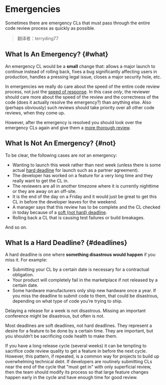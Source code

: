 # Emergencies

Sometimes there are emergency CLs that must pass through the entire code review
process as quickly as
possible.


> 翻译者：terryding77


## What Is An Emergency? {#what}

An emergency CL would be a **small** change that: allows a major launch to
continue instead of rolling back, fixes a bug significantly affecting users in
production, handles a pressing legal issue, closes a major security hole, etc.

In emergencies we really do care about the speed of the entire code review
process, not just the [speed of response](reviewer/speed.md). In this case
*only*, the reviewer should care more about the speed of the review and the
correctness of the code (does it actually resolve the emergency?) than anything
else. Also (perhaps obviously) such reviews should take priority over all other
code reviews, when they come up.

However, after the emergency is resolved you should look over the emergency CLs
again and give them a [more thorough review](reviewer/looking-for.md).

## What Is Not An Emergency? {#not}

To be clear, the following cases are *not* an emergency:

-   Wanting to launch this week rather than next week (unless there is some
    actual [hard deadline](#deadlines) for launch such as a partner agreement).
-   The developer has worked on a feature for a very long time and they really
    want to get the CL in.
-   The reviewers are all in another timezone where it is currently nighttime or
    they are away on an off-site.
-   It is the end of the day on a Friday and it would just be great to get this
    CL in before the developer leaves for the weekend.
-   A manager says that this review has to be complete and the CL checked in
    today because of a [soft (not hard) deadline](#deadlines).
-   Rolling back a CL that is causing test failures or build breakages.

And so on.

## What Is a Hard Deadline? {#deadlines}

A hard deadline is one where **something disastrous would happen** if you miss
it. For example:

-   Submitting your CL by a certain date is necessary for a contractual
    obligation.
-   Your product will completely fail in the marketplace if not released by a
    certain date.
-   Some hardware manufacturers only ship new hardware once a year. If you miss
    the deadline to submit code to them, that could be disastrous, depending on
    what type of code you’re trying to ship.

Delaying a release for a week is not disastrous. Missing an important conference
might be disastrous, but often is not.

Most deadlines are soft deadlines, not hard deadlines. They represent a desire
for a feature to be done by a certain time. They are important, but you
shouldn’t be sacrificing code health to make them.

If you have a long release cycle (several weeks) it can be tempting to sacrifice
code review quality to get a feature in before the next cycle. However, this
pattern, if repeated, is a common way for projects to build up overwhelming
technical debt. If developers are routinely submitting CLs near the end of the
cycle that "must get in" with only superficial review, then the team should
modify its process so that large feature changes happen early in the cycle and
have enough time for good review.
